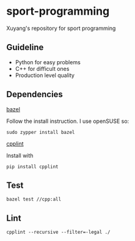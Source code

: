 # sport-programming
Xuyang's repository for sport programming

## Guideline

* Python for easy problems
* C++ for difficult ones
* Production level quality


## Dependencies
[bazel](https://bazel.build/)

Follow the install instruction. I use openSUSE so:
```
sudo zypper install bazel
```

[cpplint](https://github.com/cpplint/cpplint)

Install with
```
pip install cpplint
```

## Test
```
bazel test //cpp:all
```

## Lint
```
cpplint --recursive --filter=-legal ./
```
